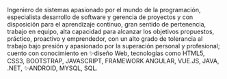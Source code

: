 Ingeniero de sistemas apasionado por el mundo de la programación, especialista desarrollo de software y gerencia de proyectos y con disposición para el aprendizaje
continuo, gran sentido de pertenencia, trabajo en equipo, alta capacidad para alcanzar
los objetivos propuestos, práctico, proactivo y emprendedor, con un alto grado de
tolerancia al trabajo bajo presión y apasionado por la superación personal y profesional;
cuento con conocimiento en ✨diseño Web, tecnologías como HTML5, CSS3,  BOOTSTRAP,
JAVASCRIPT, FRAMEWORK ANGULAR, VUE.JS, JAVA, .NET, ✨ANDROID,
MYSQL, SQL. 
